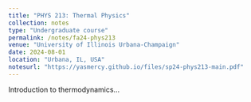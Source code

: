 ```yaml
---
title: "PHYS 213: Thermal Physics"
collection: notes
type: "Undergraduate course"
permalink: /notes/fa24-phys213
venue: "University of Illinois Urbana-Champaign"
date: 2024-08-01
location: "Urbana, IL, USA"
notesurl: "https://yasmercy.github.io/files/sp24-phys213-main.pdf"
---
```


Introduction to thermodynamics...
